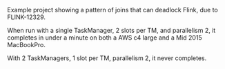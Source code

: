 Example project showing a pattern of joins that can deadlock Flink, due to FLINK-12329.

When run with a single TaskManager, 2 slots per TM, and parallelism 2, it completes
in under a minute on both a AWS c4 large and a Mid 2015 MacBookPro.

With 2 TaskManagers, 1 slot per TM, parallelism 2, it never completes.
